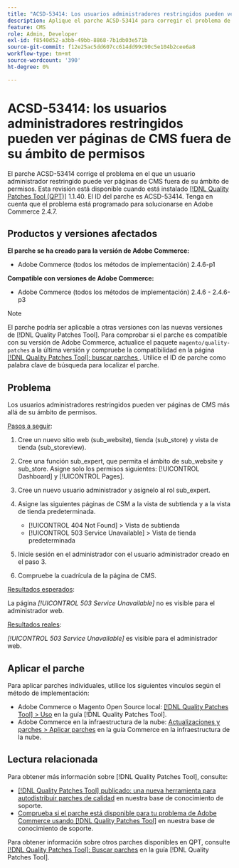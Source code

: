 ```yaml
---
title: "ACSD-53414: Los usuarios administradores restringidos pueden ver páginas de CMS fuera de su ámbito de permisos"
description: Aplique el parche ACSD-53414 para corregir el problema de Adobe Commerce en el que un usuario administrador restringido puede ver páginas de CMS fuera de su ámbito de permisos.
feature: CMS
role: Admin, Developer
exl-id: f8540d52-a3bb-49bb-8868-7b1db03e571b
source-git-commit: f12e25ac5dd607cc614dd99c90c5e104b2cee6a8
workflow-type: tm+mt
source-wordcount: '390'
ht-degree: 0%

---
```


# ACSD-53414: los usuarios administradores restringidos pueden ver páginas de CMS fuera de su ámbito de permisos

El parche ACSD-53414 corrige el problema en el que un usuario administrador restringido puede ver páginas de CMS fuera de su ámbito de permisos. Esta revisión está disponible cuando está instalado [[!DNL Quality Patches Tool (QPT)]](/help/announcements/adobe-commerce-announcements/magento-quality-patches-released-new-tool-to-self-serve-quality-patches.md) 1.1.40. El ID del parche es ACSD-53414. Tenga en cuenta que el problema está programado para solucionarse en Adobe Commerce 2.4.7.

## Productos y versiones afectados

**El parche se ha creado para la versión de Adobe Commerce:**

* Adobe Commerce (todos los métodos de implementación) 2.4.6-p1

**Compatible con versiones de Adobe Commerce:**

* Adobe Commerce (todos los métodos de implementación) 2.4.6 - 2.4.6-p3

>[!NOTE]
>
>El parche podría ser aplicable a otras versiones con las nuevas versiones de [!DNL Quality Patches Tool]. Para comprobar si el parche es compatible con su versión de Adobe Commerce, actualice el paquete `magento/quality-patches` a la última versión y compruebe la compatibilidad en la página [[!DNL Quality Patches Tool]: buscar parches ](https://experienceleague.adobe.com/tools/commerce-quality-patches/index.html?lang=es). Utilice el ID de parche como palabra clave de búsqueda para localizar el parche.

## Problema

Los usuarios administradores restringidos pueden ver páginas de CMS más allá de su ámbito de permisos.

<u>Pasos a seguir</u>:

1. Cree un nuevo sitio web (sub_website), tienda (sub_store) y vista de tienda (sub_storeview).
1. Cree una función sub_expert, que permita el ámbito de sub_website y sub_store. Asigne solo los permisos siguientes: [!UICONTROL Dashboard] y [!UICONTROL Pages].
1. Cree un nuevo usuario administrador y asígnelo al rol sub_expert.
1. Asigne las siguientes páginas de CSM a la vista de subtienda y a la vista de tienda predeterminada.

   * [!UICONTROL 404 Not Found] > Vista de subtienda
   * [!UICONTROL 503 Service Unavailable] > Vista de tienda predeterminada

1. Inicie sesión en el administrador con el usuario administrador creado en el paso 3.
1. Compruebe la cuadrícula de la página de CMS.

<u>Resultados esperados</u>:

La página *[!UICONTROL 503 Service Unavailable]* no es visible para el administrador web.

<u>Resultados reales</u>:

*[!UICONTROL 503 Service Unavailable]* es visible para el administrador web.

## Aplicar el parche

Para aplicar parches individuales, utilice los siguientes vínculos según el método de implementación:

* Adobe Commerce o Magento Open Source local: [[!DNL Quality Patches Tool] > Uso](https://experienceleague.adobe.com/docs/commerce-operations/tools/quality-patches-tool/usage.html?lang=es) en la guía [!DNL Quality Patches Tool].
* Adobe Commerce en la infraestructura de la nube: [Actualizaciones y parches > Aplicar parches](https://experienceleague.adobe.com/docs/commerce-cloud-service/user-guide/develop/upgrade/apply-patches.html?lang=es) en la guía Commerce en la infraestructura de la nube.

## Lectura relacionada

Para obtener más información sobre [!DNL Quality Patches Tool], consulte:

* [[!DNL Quality Patches Tool] publicado: una nueva herramienta para autodistribuir parches de calidad](/help/announcements/adobe-commerce-announcements/magento-quality-patches-released-new-tool-to-self-serve-quality-patches.md) en nuestra base de conocimiento de soporte.
* [Comprueba si el parche está disponible para tu problema de Adobe Commerce usando [!DNL Quality Patches Tool]](/help/support-tools/patches-available-in-qpt-tool/check-patch-for-magento-issue-with-magento-quality-patches.md) en nuestra base de conocimiento de soporte.

Para obtener información sobre otros parches disponibles en QPT, consulte [[!DNL Quality Patches Tool]: Buscar parches](https://experienceleague.adobe.com/tools/commerce-quality-patches/index.html?lang=es) en la guía [!DNL Quality Patches Tool].
